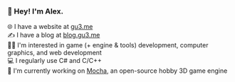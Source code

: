 <h3>👋 Hey! I'm Alex.</h3>
🌐 I have a website at <a href="https://gu3.me/">gu3.me</a><br>
✍️ I have a blog at <a href="https://blog.gu3.me/">blog.gu3.me</a><br>
👨‍💻 I'm interested in game (+ engine & tools) development, computer graphics, and web development<br>
💻 I regularly use C# and C/C++<br>
🔧 I'm currently working on <a href="https://github.com/xezno/mocha">Mocha</a>, an open-source hobby 3D game engine
